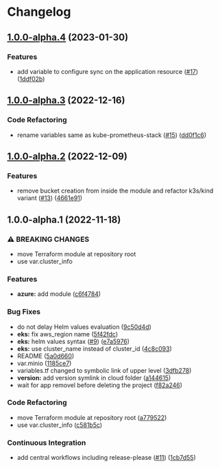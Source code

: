# Changelog

## [1.0.0-alpha.4](https://github.com/camptocamp/devops-stack-module-loki-stack/compare/v1.0.0-alpha.3...v1.0.0-alpha.4) (2023-01-30)


### Features

* add variable to configure sync on the application resource ([#17](https://github.com/camptocamp/devops-stack-module-loki-stack/issues/17)) ([1ddf02b](https://github.com/camptocamp/devops-stack-module-loki-stack/commit/1ddf02b9a0f492cc9f66d23567c3cfeebf7546d4))

## [1.0.0-alpha.3](https://github.com/camptocamp/devops-stack-module-loki-stack/compare/v1.0.0-alpha.2...v1.0.0-alpha.3) (2022-12-16)


### Code Refactoring

* rename variables same as kube-prometheus-stack ([#15](https://github.com/camptocamp/devops-stack-module-loki-stack/issues/15)) ([dd0f1c6](https://github.com/camptocamp/devops-stack-module-loki-stack/commit/dd0f1c6ae784bb49617ed7644d84aa6036854e0f))

## [1.0.0-alpha.2](https://github.com/camptocamp/devops-stack-module-loki-stack/compare/v1.0.0-alpha.1...v1.0.0-alpha.2) (2022-12-09)


### Features

* remove bucket creation from inside the module and refactor k3s/kind variant ([#13](https://github.com/camptocamp/devops-stack-module-loki-stack/issues/13)) ([4661e91](https://github.com/camptocamp/devops-stack-module-loki-stack/commit/4661e918d05b1b0c268e5b3b59cce7804962ae64))

## 1.0.0-alpha.1 (2022-11-18)


### ⚠ BREAKING CHANGES

* move Terraform module at repository root
* use var.cluster_info

### Features

* **azure:** add module ([c6f4784](https://github.com/camptocamp/devops-stack-module-loki-stack/commit/c6f47844950f0e150f6912b7557ab9802a3c2a26))


### Bug Fixes

* do not delay Helm values evaluation ([9c50d4d](https://github.com/camptocamp/devops-stack-module-loki-stack/commit/9c50d4dd7bc1bdcfa02fb75ac32f2436e731d463))
* **eks:** fix aws_region name ([5f42fdc](https://github.com/camptocamp/devops-stack-module-loki-stack/commit/5f42fdce037e1aff92024c8e8d52accc991fbe36))
* **eks:** helm values syntax ([#9](https://github.com/camptocamp/devops-stack-module-loki-stack/issues/9)) ([e7a5976](https://github.com/camptocamp/devops-stack-module-loki-stack/commit/e7a59760b5798255c09a6fc0bbd57329aea6e498))
* **eks:** use cluster_name instead of cluster_id ([4c8c093](https://github.com/camptocamp/devops-stack-module-loki-stack/commit/4c8c093bce29242306d4caf1ca12d6c30010e64b))
* README ([5a0d660](https://github.com/camptocamp/devops-stack-module-loki-stack/commit/5a0d660a508101093a1ed771b5bfffbae7551c98))
* var.minio ([1185ce7](https://github.com/camptocamp/devops-stack-module-loki-stack/commit/1185ce7b7181b65296650dcf5564eb11eace9ddb))
* variables.tf changed to symbolic link of upper level ([3dfb278](https://github.com/camptocamp/devops-stack-module-loki-stack/commit/3dfb2789af11c09b4c15eff7f199c83d9cfbc62e))
* **version:** add version symlink in cloud folder ([a144615](https://github.com/camptocamp/devops-stack-module-loki-stack/commit/a1446157fa3a60b921c4e7da2d2bdfb3e1b82656))
* wait for app removel before deleting the project ([f82a246](https://github.com/camptocamp/devops-stack-module-loki-stack/commit/f82a246ba4794b7177f559b35b52c57fb6a06213))


### Code Refactoring

* move Terraform module at repository root ([a779522](https://github.com/camptocamp/devops-stack-module-loki-stack/commit/a779522d9fb50f4abe34dd0bc751240f61b3909f))
* use var.cluster_info ([c581b5c](https://github.com/camptocamp/devops-stack-module-loki-stack/commit/c581b5c3d40f16d8f9e356c731557d30b30fd837))


### Continuous Integration

* add central workflows including release-please ([#11](https://github.com/camptocamp/devops-stack-module-loki-stack/issues/11)) ([1cb7d55](https://github.com/camptocamp/devops-stack-module-loki-stack/commit/1cb7d55c5a8ae86b6f5fc147ec8d2e5aaca2758d))
